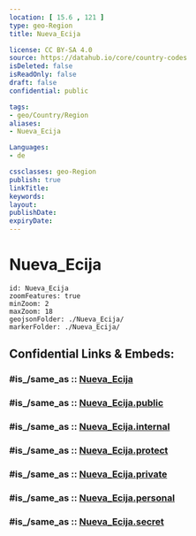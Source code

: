 ```yaml
---
location: [ 15.6 , 121 ] 
type: geo-Region
title: Nueva_Ecija

license: CC BY-SA 4.0
source: https://datahub.io/core/country-codes
isDeleted: false
isReadOnly: false
draft: false
confidential: public

tags:
- geo/Country/Region
aliases:
- Nueva_Ecija

Languages:
- de

cssclasses: geo-Region
publish: true
linkTitle: 
keywords: 
layout: 
publishDate: 
expiryDate: 
---
```


# Nueva_Ecija

```leaflet
id: Nueva_Ecija
zoomFeatures: true 
minZoom: 2 
maxZoom: 18
geojsonFolder: ./Nueva_Ecija/
markerFolder: ./Nueva_Ecija/
```


## Confidential Links & Embeds: 

### #is_/same_as :: [Nueva_Ecija](/_Standards/Earth/Continent/Asia/Asia~South~East/Malay_Archipelago/Philippines/Regions~Philippines/Nueva_Ecija.md) 

### #is_/same_as :: [Nueva_Ecija.public](/_public/Earth/Continent/Asia/Asia~South~East/Malay_Archipelago/Philippines/Regions~Philippines/Nueva_Ecija.public.md) 

### #is_/same_as :: [Nueva_Ecija.internal](/_internal/Earth/Continent/Asia/Asia~South~East/Malay_Archipelago/Philippines/Regions~Philippines/Nueva_Ecija.internal.md) 

### #is_/same_as :: [Nueva_Ecija.protect](/_protect/Earth/Continent/Asia/Asia~South~East/Malay_Archipelago/Philippines/Regions~Philippines/Nueva_Ecija.protect.md) 

### #is_/same_as :: [Nueva_Ecija.private](/_private/Earth/Continent/Asia/Asia~South~East/Malay_Archipelago/Philippines/Regions~Philippines/Nueva_Ecija.private.md) 

### #is_/same_as :: [Nueva_Ecija.personal](/_personal/Earth/Continent/Asia/Asia~South~East/Malay_Archipelago/Philippines/Regions~Philippines/Nueva_Ecija.personal.md) 

### #is_/same_as :: [Nueva_Ecija.secret](/_secret/Earth/Continent/Asia/Asia~South~East/Malay_Archipelago/Philippines/Regions~Philippines/Nueva_Ecija.secret.md)

